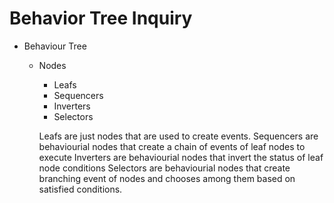 # Behavior Tree Inquiry

- Behaviour Tree
	- Nodes
		- Leafs
		- Sequencers
		-	Inverters
		- Selectors
		
		Leafs are just nodes that are used to create events.
		Sequencers are behaviourial nodes that create a chain of events of leaf nodes to execute
		Inverters are behaviourial nodes that invert the status of leaf node conditions
		Selectors are behaviourial nodes that create branching event of nodes and chooses among them based on satisfied conditions.
